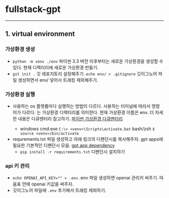 # fullstack-gpt

---

## 1. virtual environment

### 가상환경 생성

- `python -m venv ./env` 파이썬 3.3 버전 이후부터는 새로운 가상환경을 생성할 수 있다. 현재 디렉터리에 새로운 가상환경 만들기.
- `git init .` 깃 레포지토리 설정해주기. `echo env/ > .gitignore` 깃이그노어 파일 생성하면서 env/ 넣어서 트래킹 제외해주기.

### 가상환경 실행

- 사용하는 os 플랫폼마다 실행하는 방법이 다르다. 사용하는 터미널에 따라서 명령어가 다르다. <venv>는 가상환경 디렉터리를 의미한다. 현재 가상환경 이름은 env. 더 자세한 내용은 다큐멘터리 참고하기. [파이썬 가상환경 다큐멘터리](https://docs.python.org/ko/3/library/venv.html)
    - windows cmd.exe `C:\> <venv>\Scripts\activate.bat`  bash/zsh `$ source <venv>/bin/activate`
- requrements.txt 파일 생성하고 아래 링크의 디펜던시를 복사해주자. gpt apps에 필요한 기본적인 디펜던시 모음. [gpt app dependency](https://gist.github.com/serranoarevalo/72d77c36dde1cc3ffec34105eb666140)
    - `pip install -r requirements.txt` 디팬던시 설치하기

### api 키 관리

- `echo OPENAI_API_KEY="" > .env` .env 파일 생성하면 openai 관리키 써주기. 따옴표 안에 openai 키값을 써주자.
- 깃이그노어 파일에 `.env` 추가해서 트래킹 제외하기.